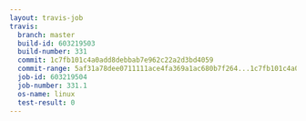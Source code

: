 ```yaml
---
layout: travis-job
travis:
  branch: master
  build-id: 603219503
  build-number: 331
  commit: 1c7fb101c4a0add8debbab7e962c22a2d3bd4059
  commit-range: 5af31a78dee0711111ace4fa369a1ac680b7f264...1c7fb101c4a0add8debbab7e962c22a2d3bd4059
  job-id: 603219504
  job-number: 331.1
  os-name: linux
  test-result: 0
---
```

